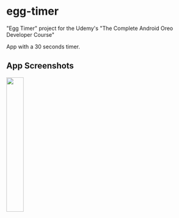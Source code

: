 # egg-timer
"Egg Timer" project for the Udemy's "The Complete Android Oreo Developer Course" 

App with a 30 seconds timer.

## App Screenshots

<img src="https://user-images.githubusercontent.com/33599053/68932756-89b2ba00-0793-11ea-8ed5-c5288d2a76d2.png" width=30% height=30%> 
